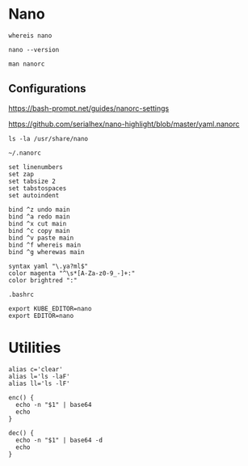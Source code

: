 # Nano

```shell
whereis nano
```

```shell
nano --version
```

```shell
man nanorc
```

## Configurations

https://bash-prompt.net/guides/nanorc-settings

https://github.com/serialhex/nano-highlight/blob/master/yaml.nanorc

```shell
ls -la /usr/share/nano
```

`~/.nanorc`
```
set linenumbers
set zap
set tabsize 2
set tabstospaces
set autoindent

bind ^z undo main
bind ^a redo main
bind ^x cut main
bind ^c copy main
bind ^v paste main
bind ^f whereis main
bind ^g wherewas main

syntax yaml "\.ya?ml$"
color magenta "^\s*[A-Za-z0-9_-]+:"
color brightred ":"
```

`.bashrc`
```
export KUBE_EDITOR=nano
export EDITOR=nano
```

# Utilities

```shell
alias c='clear'
alias l='ls -laF'
alias ll='ls -lF'
```

```shell
enc() {
  echo -n "$1" | base64
  echo
}

dec() {
  echo -n "$1" | base64 -d
  echo
}
```
